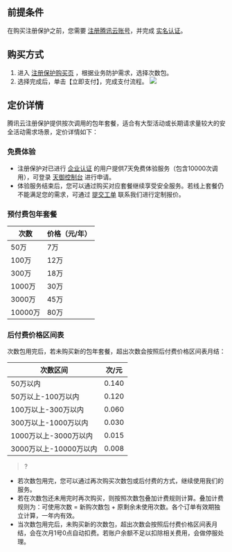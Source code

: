 ## 前提条件
在购买注册保护之前，您需要 [注册腾讯云账号](https://cloud.tencent.com/document/product/378/17985)，并完成 [实名认证]( https://cloud.tencent.com/document/product/378/3629)。
## 购买方式
1. 进入 [注册保护购买页](https://buy.cloud.tencent.com/rp) ，根据业务防护需求，选择次数包。
2. 选择完成后，单击【立即支付】，完成支付流程。
![](https://main.qcloudimg.com/raw/144822dabe7eece4c22e96eb694d1061.png)

## 定价详情
腾讯云注册保护提供按次调用的包年套餐，适合有大型活动或长期请求量较大的安全活动需求场景，定价详情如下：
### 免费体验
- 注册保护对已进行 [企业认证](https://cloud.tencent.com/document/product/378/10496) 的用户提供7天免费体验服务（包含10000次调用），可登录 [天御控制台](https://console.cloud.tencent.com/tianyu/overview ) 进行申请。
- 体验服务结束后，您可以通过购买对应套餐继续享受安全服务。若线上套餐仍不能满足您的需求，可通过 [提交工单](https://console.cloud.tencent.com/workorder/category) 联系我们进行定制报价。

### 预付费包年套餐

|次数    |价格（元/年）|
|-|-|
|50万             |           7万|
|100万         |             12万|
|300万        |              18万|
|1000万    |                 30万|
|3000万            |         45万|
|10000万          |         80万|

### 后付费价格区间表
次数包用完后，若未购买新的包年套餐，超出次数会按照后付费价格区间表月结：

| 次数区间| 次/元 | 
|---------|---------|
|50万以内 | 0.140 | 
|50万以上-100万以内 | 0.120 | 
|100万以上-300万以内 | 0.060 | 
|300万以上-1000万以内 | 0.030| 
|1000万以上-3000万以内 | 0.015 | 
|3000万以上-10000万以内 | 0.008 | 

>?
- 若次数包用完，您可以通过再次购买次数包或后付费的方式，继续使用我们的服务。
- 若在次数包还未用完时再次购买，则按照次数包叠加计费规则计算。叠加计费规则为：可使用次数 = 新购次数包 + 原剩余未使用次数。各个订单有效期独立计算，一年内有效。
- 当次数包用完后，未购买新的次数包，超出次数会按照后付费价格区间表月结，会在次月1号0点自动扣费。若账户余额不足以扣除相关费用，会做停服处理。